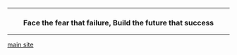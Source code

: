 <!--START_SECTION:waka-->
<!--END_SECTION:waka-->

<hr>
<h3 align="center">
  <div>Face the fear that failure, Build the future that success</div>
</h3>
<hr>

[main site](https://misile.xyz)
